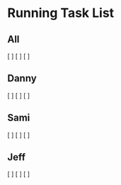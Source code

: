 # Running Task List

## All
[ ]
[ ]
[ ]


## Danny
[ ]
[ ]
[ ]

## Sami
[ ]
[ ]
[ ]

## Jeff
[ ]
[ ]
[ ]
